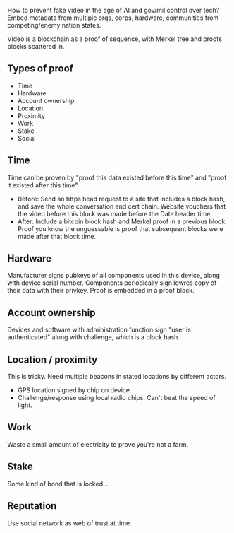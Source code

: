 How to prevent fake video in the age of AI and gov/mil control over tech?
Embed metadata from multiple orgs, corps, hardware, communities from
competing/enemy nation states.

Video is a blockchain as a proof of sequence, with Merkel tree and
proofs blocks scattered in.

## Types of proof

* Time
* Hardware
* Account ownership
* Location
* Proximity
* Work
* Stake
* Social

## Time

Time can be proven by "proof this data existed before this time" and
"proof it existed after this time"

* Before: Send an https head request to a site that includes a block hash, and
  save the whole conversation and cert chain. Website vouchers that the
  video before this block was made before the Date header time.
* After: Include a bitcoin block hash and Merkel proof in a previous
  block. Proof you know the unguessable is proof that subsequent blocks
  were made after that block time.

## Hardware

Manufacturer signs pubkeys of all components used in this device, along
with device serial number. Components periodically sign lowres copy of
their data with their privkey. Proof is embedded in a proof block.

## Account ownership

Devices and software with administration function sign "user is
authenticated" along with challenge, which is a block hash.

## Location / proximity

This is tricky. Need multiple beacons in stated locations by different
actors.

* GPS location signed by chip on device.
* Challenge/response using local radio chips. Can't beat the speed of
  light. 

## Work

Waste a small amount of electricity to prove you're not a farm.

## Stake

Some kind of bond that is locked...

## Reputation

Use social network as web of trust at time.
